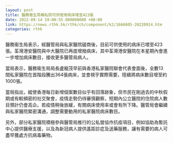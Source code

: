 ```yaml
---
layout: post
title: 醫務衞生局稱私院可供使用病床增至423張
date: 2022-09-14 19:00:55.000000000 +08:00
link: https://news.rthk.hk/rthk/ch/component/k2/1666805-20220914.htm
categories: rthk
---
```


醫務衞生局表示，經醫管局與私家醫院磋商後，目前可供使用的病床已增至423張。荃灣港安醫院與中大醫院已再度增撥病床，其中荃灣港安醫院在本星期內會進一步增加病床數目，接收更多醫管局病人。

當局表示，醫務衞生局局長盧寵茂早前與香港私家醫院聯會代表會面後，全數13間私家醫院在首階段騰出364張病床，並會視乎實際需要，陸續將病床數目增至約1000張。

當局指出，縱使香港每日新增個案數目似乎有回落跡象，但市民在剛過去的中秋假期或有較頻密的社交聚會，疫情走勢仍待審慎觀察，短期內公立醫院的住院病人數目預計仍會高企。若疫情稍後放緩，有關病床使用率或會有所下降。醫管局會繼續與私家醫院緊密溝通，調整需要動用的私家醫院病床數目。

另外，部分私家醫院積極參與醫管局推行的公私營協作抗疫項目，例如協助為暫託中心提供醫療支援，以及為新冠病人提供遙距診症及送藥服務，讓有需要的病人可盡早獲處方抗病毒藥物。
